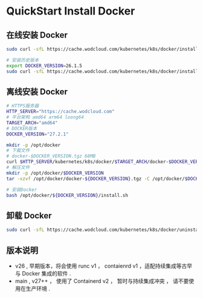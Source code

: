 # QuickStart Install Docker

## 在线安装 Docker

```bash
sudo curl -sfL https://cache.wodcloud.com/kubernetes/k8s/docker/install.sh | sh -

# 安装历史版本
export DOCKER_VERSION=26.1.5
sudo curl -sfL https://cache.wodcloud.com/kubernetes/k8s/docker/install.sh | sh -
```

## 离线安装 Docker

```bash
# HTTPS服务器
HTTP_SERVER="https://cache.wodcloud.com"
# 平台架构 amd64 arm64 loong64
TARGET_ARCH="amd64"
# DOCKER版本
DOCKER_VERSION="27.2.1"

mkdir -p /opt/docker
# 下载文件
# docker-$DOCKER_VERSION.tgz 68MB
curl $HTTP_SERVER/kubernetes/k8s/docker/$TARGET_ARCH/docker-$DOCKER_VERSION.tgz > /opt/docker/docker-$DOCKER_VERSION.tgz
# 解压文件
mkdir -p /opt/docker/$DOCKER_VERSION
tar -xzvf /opt/docker/docker-${DOCKER_VERSION}.tgz -C /opt/docker/$DOCKER_VERSION

# 安装Docker
bash /opt/docker/${DOCKER_VERSION}/install.sh
```

## 卸载 Docker

```bash
sudo curl -sfL https://cache.wodcloud.com/kubernetes/k8s/docker/uninstall.sh | sh -
```

## 版本说明

- v26 , 早期版本，将会使用 runc v1 ， contaienrd v1 ，适配持续集成等古早与 Docker 集成的软件 .
- main , v27++ ， 使用了 Containerd v2 ， 暂时与持续集成冲突 ， 请不要使用在生产环境 .
